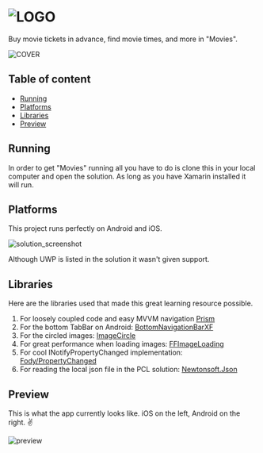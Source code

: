![LOGO](https://cdn.rawgit.com/DevWizza/Movies/develop/README/Readme.png?raw=true) 
======================
  
Buy movie tickets in advance, find movie times, and more in "Movies". 
  
![COVER](https://cdn.rawgit.com/DevWizza/Movies/develop/README/Cover.png?raw=true)
 
## Table of content
 
- [Running](#Running)
- [Platforms](#platforms)
- [Libraries](#libraries)
- [Preview](#preview)

## Running

In order to get "Movies" running all you have to do is clone this in your local computer and open the solution. As long as you have Xamarin installed it will run.
 
## Platforms
 
This project runs perfectly on Android and iOS.

![solution_screenshot](https://cdn.rawgit.com/DevWizza/Movies/develop/README/solution_screenshot.png?raw=true)

Although UWP is listed in the solution it wasn't given support.

## Libraries

Here are the libraries used that made this great learning resource possible.

1) For loosely coupled code and easy MVVM navigation [Prism](https://github.com/PrismLibrary/Prism)
2) For the bottom TabBar on Android: [BottomNavigationBarXF](https://github.com/thrive-now/BottomNavigationBarXF)
3) For the circled images: [ImageCircle](https://github.com/jamesmontemagno/ImageCirclePlugin)
4) For great performance when loading images: [FFImageLoading](https://github.com/luberda-molinet/FFImageLoading)
5) For cool INotifyPropertyChanged implementation: [Fody/PropertyChanged](https://github.com/Fody/PropertyChanged)
6) For reading the local json file in the PCL solution: [Newtonsoft.Json](https://github.com/JamesNK/Newtonsoft.Json)

## Preview
  
This is what the app currently looks like. iOS on the left, Android on the right. ✌️
  
![preview](https://cdn.rawgit.com/DevWizza/Movies/develop/README/Preview.png?raw=true)
